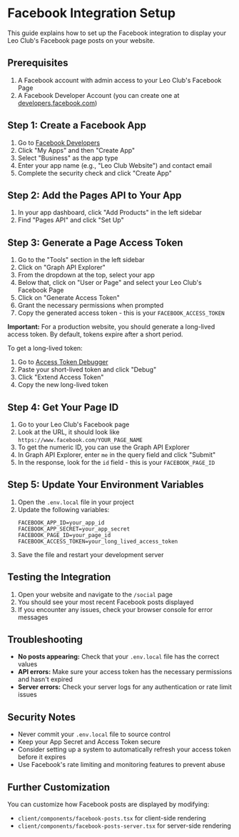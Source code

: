 # Facebook Integration Setup

This guide explains how to set up the Facebook integration to display your Leo Club's Facebook page posts on your website.

## Prerequisites

1. A Facebook account with admin access to your Leo Club's Facebook Page
2. A Facebook Developer Account (you can create one at [developers.facebook.com](https://developers.facebook.com))

## Step 1: Create a Facebook App

1. Go to [Facebook Developers](https://developers.facebook.com)
2. Click "My Apps" and then "Create App"
3. Select "Business" as the app type
4. Enter your app name (e.g., "Leo Club Website") and contact email
5. Complete the security check and click "Create App"

## Step 2: Add the Pages API to Your App

1. In your app dashboard, click "Add Products" in the left sidebar
2. Find "Pages API" and click "Set Up"

## Step 3: Generate a Page Access Token

1. Go to the "Tools" section in the left sidebar
2. Click on "Graph API Explorer"
3. From the dropdown at the top, select your app
4. Below that, click on "User or Page" and select your Leo Club's Facebook Page
5. Click on "Generate Access Token"
6. Grant the necessary permissions when prompted
7. Copy the generated access token - this is your `FACEBOOK_ACCESS_TOKEN`

**Important:** For a production website, you should generate a long-lived access token. By default, tokens expire after a short period.

To get a long-lived token:
1. Go to [Access Token Debugger](https://developers.facebook.com/tools/debug/accesstoken/)
2. Paste your short-lived token and click "Debug"
3. Click "Extend Access Token"
4. Copy the new long-lived token

## Step 4: Get Your Page ID

1. Go to your Leo Club's Facebook page
2. Look at the URL, it should look like `https://www.facebook.com/YOUR_PAGE_NAME`
3. To get the numeric ID, you can use the Graph API Explorer
4. In Graph API Explorer, enter `me` in the query field and click "Submit"
5. In the response, look for the `id` field - this is your `FACEBOOK_PAGE_ID`

## Step 5: Update Your Environment Variables

1. Open the `.env.local` file in your project
2. Update the following variables:
   ```
   FACEBOOK_APP_ID=your_app_id
   FACEBOOK_APP_SECRET=your_app_secret
   FACEBOOK_PAGE_ID=your_page_id
   FACEBOOK_ACCESS_TOKEN=your_long_lived_access_token
   ```
3. Save the file and restart your development server

## Testing the Integration

1. Open your website and navigate to the `/social` page
2. You should see your most recent Facebook posts displayed
3. If you encounter any issues, check your browser console for error messages

## Troubleshooting

- **No posts appearing:** Check that your `.env.local` file has the correct values
- **API errors:** Make sure your access token has the necessary permissions and hasn't expired
- **Server errors:** Check your server logs for any authentication or rate limit issues

## Security Notes

- Never commit your `.env.local` file to source control
- Keep your App Secret and Access Token secure
- Consider setting up a system to automatically refresh your access token before it expires
- Use Facebook's rate limiting and monitoring features to prevent abuse

## Further Customization

You can customize how Facebook posts are displayed by modifying:
- `client/components/facebook-posts.tsx` for client-side rendering
- `client/components/facebook-posts-server.tsx` for server-side rendering 